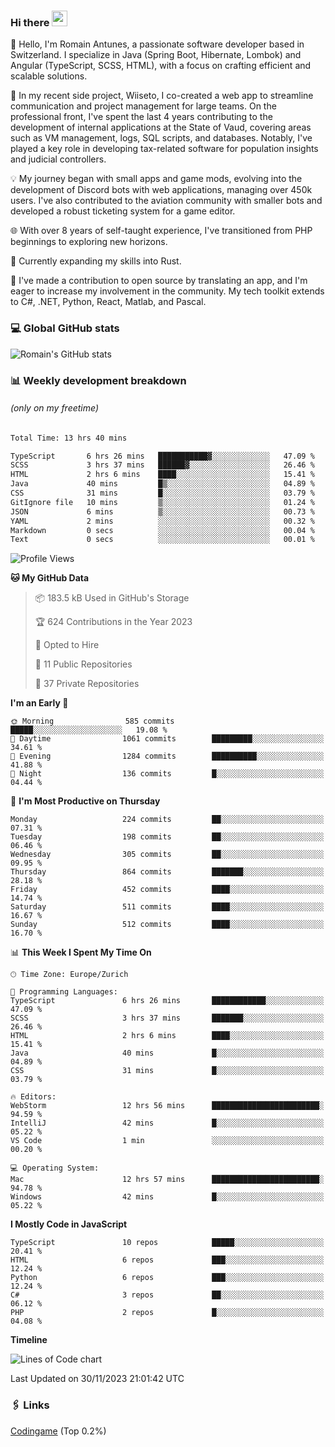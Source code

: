 ### Hi there <img src="https://media.giphy.com/media/hvRJCLFzcasrR4ia7z/giphy.gif" width="25px" height="25px">

👋 Hello, I'm Romain Antunes, a passionate software developer based in Switzerland. I specialize in Java (Spring Boot, Hibernate, Lombok) and Angular (TypeScript, SCSS, HTML), with a focus on crafting efficient and scalable solutions.

🚀 In my recent side project, Wiiseto, I co-created a web app to streamline communication and project management for large teams. On the professional front, I've spent the last 4 years contributing to the development of internal applications at the State of Vaud, covering areas such as VM management, logs, SQL scripts, and databases. Notably, I've played a key role in developing tax-related software for population insights and judicial controllers.

💡 My journey began with small apps and game mods, evolving into the development of Discord bots with web applications, managing over 450k users. I've also contributed to the aviation community with smaller bots and developed a robust ticketing system for a game editor.

🌐 With over 8 years of self-taught experience, I've transitioned from PHP beginnings to exploring new horizons.

🌱 Currently expanding my skills into Rust.

🤝 I've made a contribution to open source by translating an app, and I'm eager to increase my involvement in the community. My tech toolkit extends to C#, .NET, Python, React, Matlab, and Pascal.



### 💻 Global GitHub stats
![Romain's GitHub stats](https://github-readme-streak-stats.herokuapp.com/?user=romainantunes&theme=dark)


### 📊 Weekly development breakdown 
###### *(only on my freetime)*
<!--START_SECTION:waka-->

```txt
Total Time: 13 hrs 40 mins

TypeScript       6 hrs 26 mins   ███████████▓░░░░░░░░░░░░░   47.09 %
SCSS             3 hrs 37 mins   ██████▓░░░░░░░░░░░░░░░░░░   26.46 %
HTML             2 hrs 6 mins    ████░░░░░░░░░░░░░░░░░░░░░   15.41 %
Java             40 mins         █▒░░░░░░░░░░░░░░░░░░░░░░░   04.89 %
CSS              31 mins         █░░░░░░░░░░░░░░░░░░░░░░░░   03.79 %
GitIgnore file   10 mins         ▒░░░░░░░░░░░░░░░░░░░░░░░░   01.24 %
JSON             6 mins          ▒░░░░░░░░░░░░░░░░░░░░░░░░   00.73 %
YAML             2 mins          ░░░░░░░░░░░░░░░░░░░░░░░░░   00.32 %
Markdown         0 secs          ░░░░░░░░░░░░░░░░░░░░░░░░░   00.04 %
Text             0 secs          ░░░░░░░░░░░░░░░░░░░░░░░░░   00.01 %
```

<!--END_SECTION:waka-->

<!--START_SECTION:wakastats-->
![Profile Views](http://img.shields.io/badge/Profile%20Views-2-blue)

**🐱 My GitHub Data** 

> 📦 183.5 kB Used in GitHub's Storage 
 > 
> 🏆 624 Contributions in the Year 2023
 > 
> 💼 Opted to Hire
 > 
> 📜 11 Public Repositories 
 > 
> 🔑 37 Private Repositories 
 > 
**I'm an Early 🐤** 

```text
🌞 Morning                585 commits         █████░░░░░░░░░░░░░░░░░░░░   19.08 % 
🌆 Daytime                1061 commits        █████████░░░░░░░░░░░░░░░░   34.61 % 
🌃 Evening                1284 commits        ██████████░░░░░░░░░░░░░░░   41.88 % 
🌙 Night                  136 commits         █░░░░░░░░░░░░░░░░░░░░░░░░   04.44 % 
```
📅 **I'm Most Productive on Thursday** 

```text
Monday                   224 commits         ██░░░░░░░░░░░░░░░░░░░░░░░   07.31 % 
Tuesday                  198 commits         ██░░░░░░░░░░░░░░░░░░░░░░░   06.46 % 
Wednesday                305 commits         ██░░░░░░░░░░░░░░░░░░░░░░░   09.95 % 
Thursday                 864 commits         ███████░░░░░░░░░░░░░░░░░░   28.18 % 
Friday                   452 commits         ████░░░░░░░░░░░░░░░░░░░░░   14.74 % 
Saturday                 511 commits         ████░░░░░░░░░░░░░░░░░░░░░   16.67 % 
Sunday                   512 commits         ████░░░░░░░░░░░░░░░░░░░░░   16.70 % 
```


📊 **This Week I Spent My Time On** 

```text
🕑︎ Time Zone: Europe/Zurich

💬 Programming Languages: 
TypeScript               6 hrs 26 mins       ████████████░░░░░░░░░░░░░   47.09 % 
SCSS                     3 hrs 37 mins       ███████░░░░░░░░░░░░░░░░░░   26.46 % 
HTML                     2 hrs 6 mins        ████░░░░░░░░░░░░░░░░░░░░░   15.41 % 
Java                     40 mins             █░░░░░░░░░░░░░░░░░░░░░░░░   04.89 % 
CSS                      31 mins             █░░░░░░░░░░░░░░░░░░░░░░░░   03.79 % 

🔥 Editors: 
WebStorm                 12 hrs 56 mins      ████████████████████████░   94.59 % 
IntelliJ                 42 mins             █░░░░░░░░░░░░░░░░░░░░░░░░   05.22 % 
VS Code                  1 min               ░░░░░░░░░░░░░░░░░░░░░░░░░   00.20 % 

💻 Operating System: 
Mac                      12 hrs 57 mins      ████████████████████████░   94.78 % 
Windows                  42 mins             █░░░░░░░░░░░░░░░░░░░░░░░░   05.22 % 
```

**I Mostly Code in JavaScript** 

```text
TypeScript               10 repos            █████░░░░░░░░░░░░░░░░░░░░   20.41 % 
HTML                     6 repos             ███░░░░░░░░░░░░░░░░░░░░░░   12.24 % 
Python                   6 repos             ███░░░░░░░░░░░░░░░░░░░░░░   12.24 % 
C#                       3 repos             ██░░░░░░░░░░░░░░░░░░░░░░░   06.12 % 
PHP                      2 repos             █░░░░░░░░░░░░░░░░░░░░░░░░   04.08 % 
```



**Timeline**

![Lines of Code chart](https://raw.githubusercontent.com/RomainAntunes/RomainAntunes/master/assets/bar_graph.png)


 Last Updated on 30/11/2023 21:01:42 UTC
<!--END_SECTION:wakastats-->

### 🖇 Links

[Codingame](https://www.codingame.com/profile/defc3ee5279aecc1bb6114e1f994ea9b3325423) (Top 0.2%)
